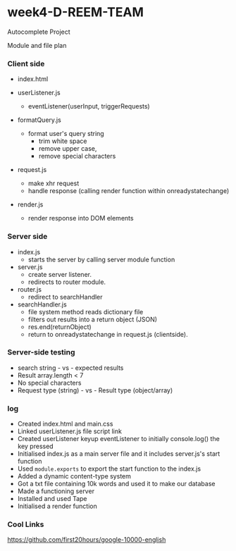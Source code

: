 # week4-D-REEM-TEAM
Autocomplete Project

Module and file plan

### Client side

  - index.html
  - userListener.js
    - eventListener(userInput, triggerRequests)
  - formatQuery.js
    - format user's query string
      - trim white space
      - remove upper case,
      - remove special characters

  - request.js
    - make xhr request
    - handle response (calling render function within onreadystatechange)
  - render.js
    - render response into DOM elements

### Server side
  - index.js
    - starts the server by calling server module function
  - server.js
    - create server listener.
    - redirects to router module.
  - router.js
    - redirect to searchHandler
  - searchHandler.js
    - file system method reads dictionary file
    - filters out results into a return object (JSON)
    - res.end(returnObject)
    - return to onreadystatechange in request.js (clientside).

### Server-side testing
- search string - vs - expected results
- Result array.length < 7
- No special characters
- Request type (string) - vs - Result type (object/array)


### log
- Created index.html and main.css
- Linked userListener.js file script link
- Created userListener keyup eventListener to initially console.log() the key pressed
- Initialised index.js as a main server file and it includes server.js's start function
- Used `module.exports` to export the start function to the index.js
- Added a dynamic content-type system
- Got a txt file containing 10k words and used it to make our database
- Made a functioning server
- Installed and used Tape
- Initialised a render function

### Cool Links
https://github.com/first20hours/google-10000-english
